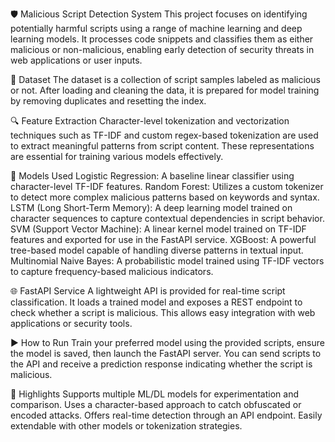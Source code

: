 🛡️ Malicious Script Detection System
This project focuses on identifying potentially harmful scripts using a range of machine learning and deep learning models. It processes code snippets and classifies them as either malicious or non-malicious, enabling early detection of security threats in web applications or user inputs.

📄 Dataset
The dataset is a collection of script samples labeled as malicious or not. After loading and cleaning the data, it is prepared for model training by removing duplicates and resetting the index.

🔍 Feature Extraction
Character-level tokenization and vectorization techniques such as TF-IDF and custom regex-based tokenization are used to extract meaningful patterns from script content. These representations are essential for training various models effectively.

🧠 Models Used
Logistic Regression: A baseline linear classifier using character-level TF-IDF features.
Random Forest: Utilizes a custom tokenizer to detect more complex malicious patterns based on keywords and syntax.
LSTM (Long Short-Term Memory): A deep learning model trained on character sequences to capture contextual dependencies in script behavior.
SVM (Support Vector Machine): A linear kernel model trained on TF-IDF features and exported for use in the FastAPI service.
XGBoost: A powerful tree-based model capable of handling diverse patterns in textual input.
Multinomial Naive Bayes: A probabilistic model trained using TF-IDF vectors to capture frequency-based malicious indicators.

🌐 FastAPI Service
A lightweight API is provided for real-time script classification. It loads a trained model and exposes a REST endpoint to check whether a script is malicious. This allows easy integration with web applications or security tools.

▶️ How to Run
Train your preferred model using the provided scripts, ensure the model is saved, then launch the FastAPI server. You can send scripts to the API and receive a prediction response indicating whether the script is malicious.

📌 Highlights
Supports multiple ML/DL models for experimentation and comparison.
Uses a character-based approach to catch obfuscated or encoded attacks.
Offers real-time detection through an API endpoint.
Easily extendable with other models or tokenization strategies.
